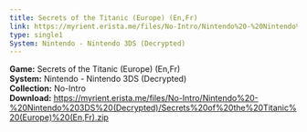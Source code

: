 ```yaml
---
title: Secrets of the Titanic (Europe) (En,Fr)
link: https://myrient.erista.me/files/No-Intro/Nintendo%20-%20Nintendo%203DS%20(Decrypted)/Secrets%20of%20the%20Titanic%20(Europe)%20(En,Fr).zip
type: single1
System: Nintendo - Nintendo 3DS (Decrypted)
---
```

<b>Game:</b> Secrets of the Titanic (Europe) (En,Fr)<br>
<b>System:</b> Nintendo - Nintendo 3DS (Decrypted)<br>
<b>Collection:</b> No-Intro<br>
<b>Download:</b> https://myrient.erista.me/files/No-Intro/Nintendo%20-%20Nintendo%203DS%20(Decrypted)/Secrets%20of%20the%20Titanic%20(Europe)%20(En,Fr).zip
